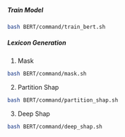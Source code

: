 ##### Train Model

```bash
bash BERT/command/train_bert.sh
```

##### Lexicon Generation
1. Mask
```bash
bash BERT/command/mask.sh
```

2. Partition Shap
```bash
bash BERT/command/partition_shap.sh
```

3. Deep Shap
```bash
bash BERT/command/deep_shap.sh
```


